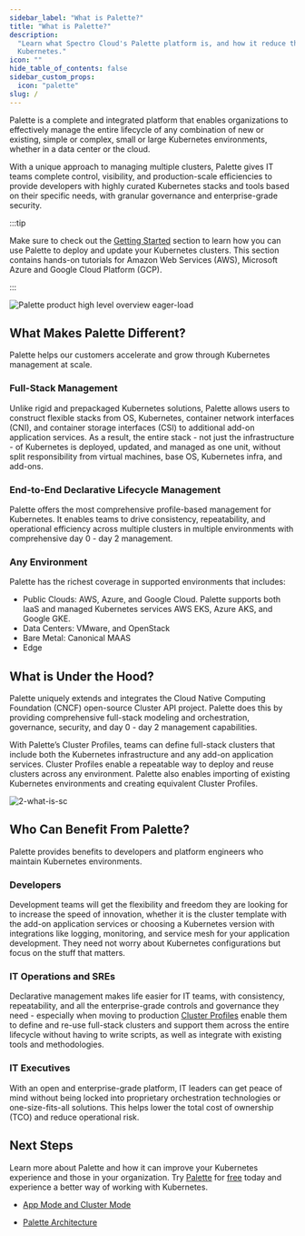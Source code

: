 ```yaml
---
sidebar_label: "What is Palette?"
title: "What is Palette?"
description:
  "Learn what Spectro Cloud's Palette platform is, and how it reduce the complexities your encounter today with
  Kubernetes."
icon: ""
hide_table_of_contents: false
sidebar_custom_props:
  icon: "palette"
slug: /
---
```


Palette is a complete and integrated platform that enables organizations to effectively manage the entire lifecycle of
any combination of new or existing, simple or complex, small or large Kubernetes environments, whether in a data center
or the cloud.

With a unique approach to managing multiple clusters, Palette gives IT teams complete control, visibility, and
production-scale efficiencies to provide developers with highly curated Kubernetes stacks and tools based on their
specific needs, with granular governance and enterprise-grade security.

:::tip

Make sure to check out the [Getting Started](../getting-started/getting-started.md) section to learn how you can use
Palette to deploy and update your Kubernetes clusters. This section contains hands-on tutorials for Amazon Web Services
(AWS), Microsoft Azure and Google Cloud Platform (GCP).

:::

![Palette product high level overview eager-load](/docs_introduction_product-overview.webp)

## What Makes Palette Different?

Palette helps our customers accelerate and grow through Kubernetes management at scale.

### Full-Stack Management

Unlike rigid and prepackaged Kubernetes solutions, Palette allows users to construct flexible stacks from OS,
Kubernetes, container network interfaces (CNI), and container storage interfaces (CSI) to additional add-on application
services. As a result, the entire stack - not just the infrastructure - of Kubernetes is deployed, updated, and managed
as one unit, without split responsibility from virtual machines, base OS, Kubernetes infra, and add-ons.

### End-to-End Declarative Lifecycle Management

Palette offers the most comprehensive profile-based management for Kubernetes. It enables teams to drive consistency,
repeatability, and operational efficiency across multiple clusters in multiple environments with comprehensive day 0 -
day 2 management.

### Any Environment

Palette has the richest coverage in supported environments that includes:

- Public Clouds: AWS, Azure, and Google Cloud. Palette supports both IaaS and managed Kubernetes services AWS EKS, Azure
  AKS, and Google GKE.
- Data Centers: VMware, and OpenStack
- Bare Metal: Canonical MAAS
- Edge

## What is Under the Hood?

Palette uniquely extends and integrates the Cloud Native Computing Foundation (CNCF) open-source Cluster API project.
Palette does this by providing comprehensive full-stack modeling and orchestration, governance, security, and day 0 -
day 2 management capabilities.

With Palette’s Cluster Profiles, teams can define full-stack clusters that include both the Kubernetes infrastructure
and any add-on application services. Cluster Profiles enable a repeatable way to deploy and reuse clusters across any
environment. Palette also enables importing of existing Kubernetes environments and creating equivalent Cluster
Profiles.

![2-what-is-sc](/docs_introduction_palette-components.webp)

## Who Can Benefit From Palette?

Palette provides benefits to developers and platform engineers who maintain Kubernetes environments.

### Developers

Development teams will get the flexibility and freedom they are looking for to increase the speed of innovation, whether
it is the cluster template with the add-on application services or choosing a Kubernetes version with integrations like
logging, monitoring, and service mesh for your application development. They need not worry about Kubernetes
configurations but focus on the stuff that matters.

### IT Operations and SREs

Declarative management makes life easier for IT teams, with consistency, repeatability, and all the enterprise-grade
controls and governance they need - especially when moving to production
[Cluster Profiles](../profiles/cluster-profiles/cluster-profiles.md) enable them to define and re-use full-stack
clusters and support them across the entire lifecycle without having to write scripts, as well as integrate with
existing tools and methodologies.

### IT Executives

With an open and enterprise-grade platform, IT leaders can get peace of mind without being locked into proprietary
orchestration technologies or one-size-fits-all solutions. This helps lower the total cost of ownership (TCO) and reduce
operational risk.

## Next Steps

Learn more about Palette and how it can improve your Kubernetes experience and those in your organization. Try
[Palette](https://console.spectrocloud.com/) for [free](https://www.spectrocloud.com/free-tier) today and experience a
better way of working with Kubernetes.

- [App Mode and Cluster Mode](palette-modes.md)

- [Palette Architecture](../architecture/architecture-overview.md)
